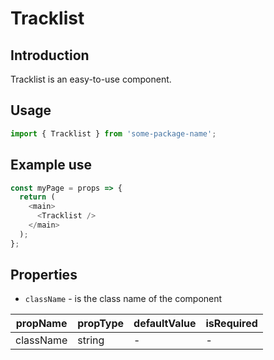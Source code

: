 # Tracklist

<!-- STORY -->

## Introduction

Tracklist is an easy-to-use component.

## Usage

```javascript
import { Tracklist } from 'some-package-name';
```

## Example use

```javascript
const myPage = props => {
  return (
    <main>
      <Tracklist />
    </main>
  );
};
```

## Properties

- `className` - is the class name of the component

| propName  | propType | defaultValue | isRequired |
| --------- | -------- | ------------ | ---------- |
| className | string   | -            | -          |
